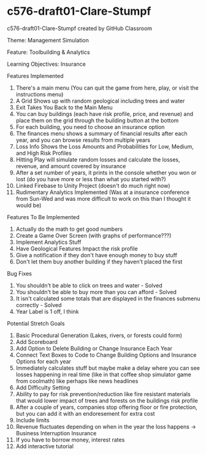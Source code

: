 # c576-draft01-Clare-Stumpf
c576-draft01-Clare-Stumpf created by GitHub Classroom

Theme: Management Simulation

Feature: Toolbuilding & Analytics

Learning Objectives: Insurance

Features Implemented
1. There's a main menu (You can quit the game from here, play, or visit the instructions menu)
2. A Grid Shows up with random geological including trees and water
3. Exit Takes You Back to the Main Menu
4. You can buy buildings (each have risk profile, price, and revenue) and place them on the grid through the building button at the bottom
5. For each building, you need to choose an insurance option
6. The finances menu shows a summary of financial results after each year, and you can browse results from multiple years
7. Loss Info Shows the Loss Amounts and Probabilities for Low, Medium, and High Risk Profiles
8. Hitting Play will simulate random losses and calculate the losses, revenue, and amount covered by insurance
9. After a set number of years, it prints in the console whether you won or lost (do you have more or less than what you started with?)
10. Linked Firebase to Unity Project (doesn't do much right now)
11. Rudimentary Analytics Implemented (Was at a insurance conference from Sun-Wed and was more difficult to work on this than I thought it would be)

Features To Be Implemented
1. Actually do the math to get good numbers
2. Create a Game Over Screen (with graphs of performance???)
3. Implement Analytics Stuff
4. Have Geological Features Impact the risk profile
5. Give a notification if they don't have enough money to buy stuff
6. Don't let them buy another building if they haven't placed the first

Bug Fixes
1. You shouldn't be able to click on trees and water - Solved
2. You shouldn't be able to buy more than you can afford - Solved
3. It isn't calculated some totals that are displayed in the finances submenu correctly - Solved
4. Year Label is 1 off, I think


Potential Stretch Goals
1. Basic Procedural Generation (Lakes, rivers, or forests could form)
2. Add Scoreboard
3. Add Option to Delete Building or Change Insurance Each Year
4. Connect Text Boxes to Code to Change Building Options and Insurance Options for each year
5. Immediately calculates stuff but maybe make a delay where you can see losses happening in real time (like in that coffee shop simulator game from coolmath) like perhaps like news headlines
6. Add Difficulty Setting
7. Ability to pay for risk prevention/reduction like fire resistant materials that would lower impact of trees and forests on the buildings risk profile
8. After a couple of years, companies stop offering floor or fire protection, but you can add it with an endoresement for extra cost
9. Include limits
10. Revenue fluctuates depending on when in the year the loss happens -> Business Interruption Insurance
11. If you have to borrow money, interest rates
12. Add interactive tutorial


